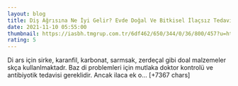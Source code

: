 ```yaml
--- 
layout: blog
title: Diş Ağrısına Ne İyi Gelir? Evde Doğal Ve Bitkisel İlaçsız Tedavi İle Diş Ağrısı Nasıl Geçer? En Hızlı Ağrıyı Ne Keser?
date: 2021-11-10 05:55:00
thumbnail: https://iasbh.tmgrup.com.tr/6df462/650/344/0/36/800/457?u=https://isbh.tmgrup.com.tr/sbh/2021/11/08/dis-agrisina-ne-iyi-gelir-evde-dogal-ve-bitkisel-ilacsiz-tedavi-ile-dis-agrisi-nasil-gecer-agriyi-ne-keser-1636380329203.jpg
rating: 5
---
```

Di ars için sirke, karanfil, karbonat, sarmsak, zerdeçal gibi doal malzemeler skça kullanlmaktadr. Baz di problemleri için mutlaka doktor kontrolü ve antibiyotik tedavisi gereklidir. Ancak ilaca ek o… [+7367 chars]